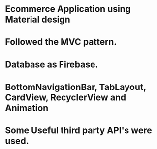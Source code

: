 # Ecommerce Application using Material design
# Followed the MVC pattern.
# Database as Firebase.
# BottomNavigationBar, TabLayout, CardView, RecyclerView and Animation
# Some Useful third party API's were used.
